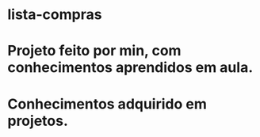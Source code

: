 # lista-compras

# Projeto feito por min, com conhecimentos aprendidos em aula.
# Conhecimentos adquirido em projetos.
